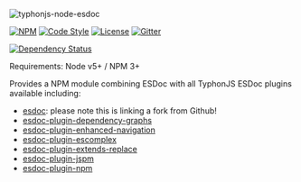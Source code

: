 ![typhonjs-node-esdoc](http://i.imgur.com/IEoixob.png)

[![NPM](https://img.shields.io/npm/v/typhonjs-node-esdoc.svg?label=npm)](https://www.npmjs.com/package/typhonjs-node-esdoc)
[![Code Style](https://img.shields.io/badge/code%20style-allman-yellowgreen.svg?style=flat)](https://en.wikipedia.org/wiki/Indent_style#Allman_style)
[![License](https://img.shields.io/badge/license-MPLv2-yellowgreen.svg?style=flat)](https://github.com/typhonjs-node-esdoc/typhonjs-node-esdoc/blob/master/LICENSE)
[![Gitter](https://img.shields.io/gitter/room/typhonjs/TyphonJS.svg)](https://gitter.im/typhonjs/TyphonJS)

[![Dependency Status](https://www.versioneye.com/user/projects/56dd5b0dcc9aa0002e9a0db3/badge.svg?style=flat)](https://www.versioneye.com/user/projects/56dd5b0dcc9aa0002e9a0db3)

Requirements: Node v5+ / NPM 3+

Provides a NPM module combining ESDoc with all TyphonJS ESDoc plugins available including:
- [esdoc](https://github.com/typhonjs-node-esdoc/esdoc): please note this is linking a fork from Github!
- [esdoc-plugin-dependency-graphs](https://www.npmjs.com/package/esdoc-plugin-dependency-graphs)
- [esdoc-plugin-enhanced-navigation](https://www.npmjs.com/package/esdoc-plugin-enhanced-navigation)
- [esdoc-plugin-escomplex](https://www.npmjs.com/package/esdoc-plugin-escomplex)
- [esdoc-plugin-extends-replace](https://www.npmjs.com/package/esdoc-plugin-extends-replace)
- [esdoc-plugin-jspm](https://www.npmjs.com/package/esdoc-plugin-jspm)
- [esdoc-plugin-npm](https://www.npmjs.com/package/esdoc-plugin-npm)
